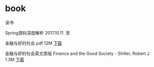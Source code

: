 # book

读书

Spring源码深度解析 2017.10.11  至










金融与好的社会.pdf 12M [下载](https://github.com/loveincode/book/raw/master/%E9%87%91%E8%9E%8D%E4%B8%8E%E5%A5%BD%E7%9A%84%E7%A4%BE%E4%BC%9A.pdf)

金融与好的社会英文原版 Finance and the Good Society - Shiller, Robert J 1.3M [下载](https://github.com/loveincode/book/raw/master/Finance%20and%20the%20Good%20Society%20-%20Shiller%2C%20Robert%20J_.pdf)
